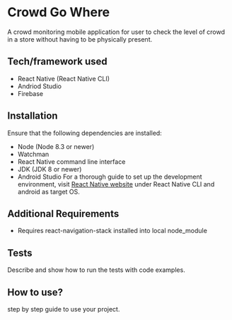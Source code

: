 # Crowd Go Where
A crowd monitoring mobile application for user to check the level of crowd in a store without having to be physically present. 

## Tech/framework used
- React Native (React Native CLI)
- Andriod Studio
- Firebase

## Installation
Ensure that the following dependencies are installed:
- Node (Node 8.3 or newer) 
- Watchman
- React Native command line interface
- JDK (JDK 8 or newer)
- Android Studio
For a thorough guide to set up the development environment, visit [React Native website](https://reactnative.dev/docs/environment-setup) under React Native CLI and android as target OS.

## Additional Requirements
- Requires react-navigation-stack installed into local node_module

## Tests
Describe and show how to run the tests with code examples.

## How to use?
step by step guide to use your project.
